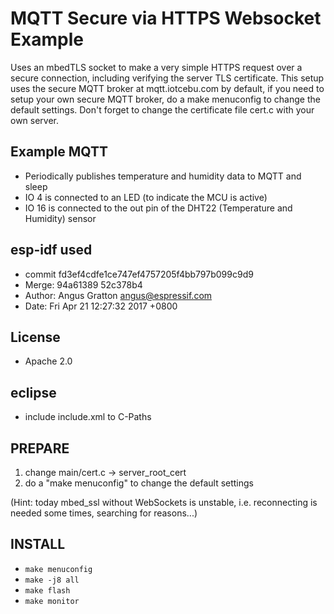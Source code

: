# MQTT Secure via HTTPS Websocket Example

Uses an mbedTLS socket to make a very simple HTTPS request over a secure connection, including verifying the server TLS certificate.
This setup uses the secure MQTT broker at mqtt.iotcebu.com by default, if you need to setup your own secure MQTT broker,
do a make menuconfig to change the default settings. Don't forget to change the certificate file cert.c with your own
server.

## Example MQTT
* Periodically publishes temperature and humidity data to MQTT and sleep 
* IO 4 is connected to an LED (to indicate the MCU is active)
* IO 16 is connected to the out pin of the DHT22 (Temperature and Humidity) sensor

## esp-idf used
* commit fd3ef4cdfe1ce747ef4757205f4bb797b099c9d9
* Merge: 94a61389 52c378b4
* Author: Angus Gratton <angus@espressif.com>
* Date:   Fri Apr 21 12:27:32 2017 +0800

## License
* Apache 2.0

## eclipse
* include include.xml to C-Paths

## PREPARE
1. change main/cert.c -> server_root_cert
2. do a "make menuconfig" to change the default settings

(Hint: today mbed_ssl without WebSockets is unstable, i.e. reconnecting is needed some times, searching for reasons...)

## INSTALL
* `make menuconfig`
* `make -j8 all`
* `make flash`
* `make monitor`




